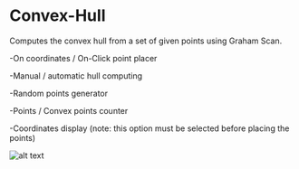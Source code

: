 # Convex-Hull
Computes the convex hull from a set of given points using Graham Scan.

-On coordinates / On-Click point placer

-Manual / automatic hull computing

-Random points generator

-Points / Convex points counter

-Coordinates display (note: this option must be selected before placing the points)


![alt text](https://i.imgur.com/ZLyroTi.png)


